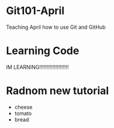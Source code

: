 # Git101-April
Teaching April how to use Git and GitHub
# Learning Code
IM LEARNING!!!!!!!!!!!!!!!!!!!!
# Radnom new tutorial

- cheese
- tomato
- bread
